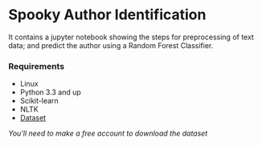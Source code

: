 # Spooky Author Identification

It contains a jupyter notebook showing the steps for preprocessing of text data;
and predict the author using a Random Forest Classifier.

### Requirements
* Linux
* Python 3.3 and up
* Scikit-learn
* NLTK
* [Dataset](https://www.kaggle.com/c/spooky-author-identification)

*You'll need to make a free account to download the dataset*
